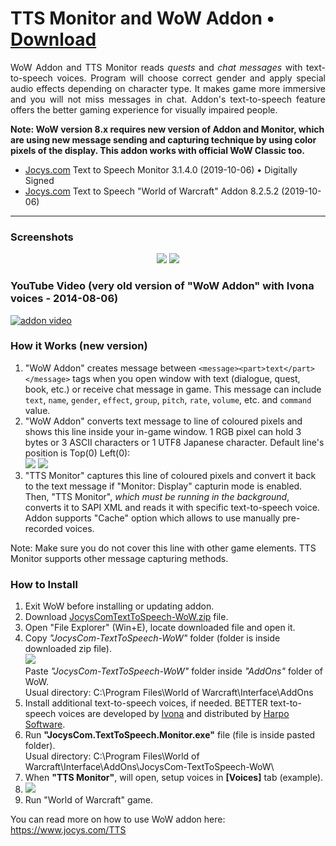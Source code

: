 # TTS Monitor and WoW Addon • [Download](http://www.jocys.com/Files/Software/JocysCom-TextToSpeech-WoW.zip)

<p align="justify">WoW Addon and TTS Monitor reads <i>quests</i> and <i>chat messages</i> with text-to-speech voices. Program will choose correct gender and apply special audio effects depending on character type. It makes game more immersive and you will not miss messages in chat. Addon's text-to-speech feature offers the better gaming experience for visually impaired people.</p>

**Note: WoW version 8.x requires new version of Addon and Monitor, which are using new message sending and capturing technique by using color pixels of the display. This addon works with official WoW Classic too.**

 * <a target="_blank" href="http://www.jocys.com">Jocys.com</a> Text to Speech Monitor 3.1.4.0 (2019-10-06) • Digitally Signed
 * <a target="_blank" href="http://www.jocys.com">Jocys.com</a> Text to Speech "World of Warcraft" Addon 8.2.5.2 (2019-10-06)
 
<hr />

### Screenshots

<p style="text-align: center;"><a href="http://www.jocys.com/Files/Software/JocysCom_TTS_Monitor.png" target="_blank"><img src="http://www.jocys.com/Files/Software/JocysCom_TTS_Monitor_Small_1.png" /></a> <a href="http://www.jocys.com/TTS/Images/JocysCom_TTS_WoW_Addon.png" target="_blank"><img src="http://www.jocys.com/TTS/Images/JocysCom_TTS_WoW_Addon_Small_GitHub.png" /></a></p>

### YouTube Video (very old version of "WoW Addon" with Ivona voices - 2014-08-06)

[![addon video](http://img.youtube.com/vi/lhBGNJQvbUo/0.jpg)](http://www.youtube.com/watch?v=lhBGNJQvbUo)

### How it Works (new version)

<ol>
<li>"WoW Addon" creates message between <code>&lt;message&gt;&lt;part&gt;text&lt;/part&gt;&lt;/message&gt;</code> tags when you open window with text (dialogue, quest, book, etc.) or receive chat message in game. This message can include <code>text</code>, <code>name</code>, <code>gender</code>, <code>effect</code>, <code>group</code>, <code>pitch</code>, <code>rate</code>, <code>volume</code>, etc. and <code>command</code> value.</li>
<li>"WoW Addon" converts text message to line of coloured pixels and shows this line inside your in-game window. 1 RGB pixel can hold 3 bytes or 3 ASCII characters or 1 UTF8 Japanese character. Default line's position is Top(0) Left(0):<br />
<img src="http://www.jocys.com/TTS/Images/JocysCom_TTS_WoW_Addon_Pixels.png" /> <img src="http://www.jocys.com/TTS/Images/JocysCom_TTS_Monitor_Display_Small.png" /></li>
<li>"TTS Monitor" captures this line of coloured pixels and convert it back to the text message if "Monitor: Display" capturin mode is enabled. Then, "TTS Monitor", <em>which must be running in the background</em>, converts it to SAPI XML and reads it with specific text-to-speech voice. Addon supports "Cache" option which allows to use manually pre-recorded voices.</li>
</ol>
<p>Note: Make sure you do not cover this line with other game elements. TTS Monitor supports other message capturing methods.</p>

### How to Install

<ol>
<li>Exit WoW before installing or updating addon.</li>
<li>Download <a href="http://www.jocys.com/Files/Software/JocysCom-TextToSpeech-WoW.zip">JocysComTextToSpeech-WoW.zip</a> file.</li>
<li>Open "File Explorer" (Win+E), locate downloaded file and open it.</li>
<li>Copy <i>"JocysCom-TextToSpeech-WoW"</i> folder (folder is inside downloaded zip file).<br />
<img src="http://www.jocys.com/Files/Software/Copy.png" /></li
<li>Paste <i>"JocysCom-TextToSpeech-WoW"</i> folder inside <i>"AddOns"</i> folder of WoW.<br/>Usual directory: C:\Program Files\World of Warcraft\Interface\AddOns</li>
<li>Install additional text-to-speech voices, if needed. BETTER text-to-speech voices are developed by <a href="http://www.ivona.com" target="_blank">Ivona</a> and distributed by <a href="http://harposoftware.com/en/content/10-trial" target="_blank">Harpo Software</a>.</li>
<li>Run <b>"JocysCom.TextToSpeech.Monitor.exe"</b> file (file is inside pasted folder).<br/>Usual directory: C:\Program Files\World of Warcraft\Interface\AddOns\JocysCom-TextToSpeech-WoW\</li>
<li>When <b>"TTS Monitor"</b>, will open, setup voices in <b>[Voices]</b> tab (example).</li>
<li><a href="http://www.jocys.com/Files/Software/JocysCom_TTS_Monitor_Voices.png" target="_blank"><img src="http://www.jocys.com/Files/Software/JocysCom_TTS_Monitor_Voices_2_2_35.png" /></a></li>
<li>Run "World of Warcraft" game.</li>
</ol>

You can read more on how to use WoW addon here: https://www.jocys.com/TTS
